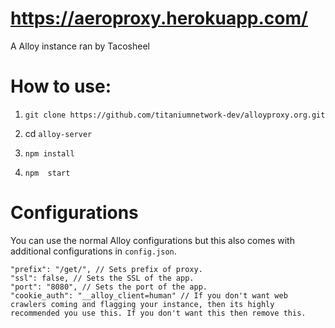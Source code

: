 # https://aeroproxy.herokuapp.com/
A Alloy instance ran by Tacosheel

# How to use:

1. `git clone https://github.com/titaniumnetwork-dev/alloyproxy.org.git`

2. cd `alloy-server`

3. `npm install`

4. `npm  start`

# Configurations

You can use the normal Alloy configurations but this also comes with additional configurations in `config.json`.

```
"prefix": "/get/", // Sets prefix of proxy.
"ssl": false, // Sets the SSL of the app.
"port": "8080", // Sets the port of the app.
"cookie_auth": "__alloy_client=human" // If you don't want web crawlers coming and flagging your instance, then its highly recommended you use this. If you don't want this then remove this.
```


